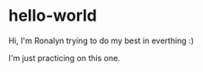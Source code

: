 # hello-world
Hi, I'm Ronalyn trying to do my best in everthing :)

I'm just practicing on this one.
